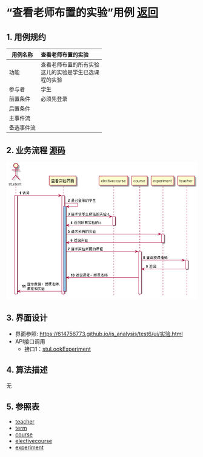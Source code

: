 ﻿﻿<!-- markdownlint-disable MD033-->
<!-- 禁止MD033类型的警告 https://www.npmjs.com/package/markdownlint -->

# “查看老师布置的实验”用例 [返回](../README.md)
## 1. 用例规约

|用例名称|查看老师布置的实验|
|-------|:-------------|
|功能|查看老师布置的所有实验<br>这儿的实验是学生已选课<br>程的实验|
|参与者|学生|
|前置条件|必须先登录|
|后置条件| |
|主事件流| |
|备选事件流| |

## 2. 业务流程 [源码](../src/查看老师布置的实验.puml)
![查看老师布置的实验](../picture/查看老师布置的实验.png)

## 3. 界面设计
- 界面参照: https://614756773.github.io/is_analysis/test6/ui/实验.html
- API接口调用
    - 接口1：[stuLookExperiment](../接口/stuLookExperiment.md)

## 4. 算法描述
无

## 5. 参照表
- [teacher](../数据库设计.md/#teacher)
- [term](../数据库设计.md/#term)
- [course](../数据库设计.md/#course)
- [electivecourse](../数据库设计.md/#electivecourse)
- [experiment](../数据库设计.md/#experiment)
